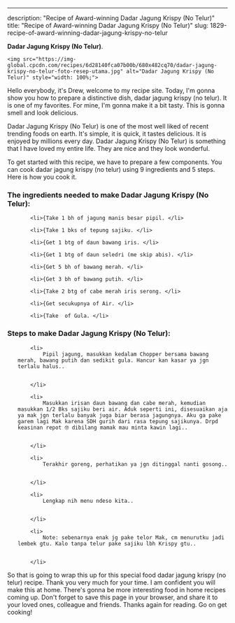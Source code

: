 ---
description: "Recipe of Award-winning Dadar Jagung Krispy (No Telur)"
title: "Recipe of Award-winning Dadar Jagung Krispy (No Telur)"
slug: 1829-recipe-of-award-winning-dadar-jagung-krispy-no-telur

<p>
	<strong>Dadar Jagung Krispy (No Telur)</strong>. 
	
</p>
<p>
	
	<img src="https://img-global.cpcdn.com/recipes/6d28140fca07b00b/680x482cq70/dadar-jagung-krispy-no-telur-foto-resep-utama.jpg" alt="Dadar Jagung Krispy (No Telur)" style="width: 100%;">
	
	
</p>
<p>
	Hello everybody, it's Drew, welcome to my recipe site. Today, I'm gonna show you how to prepare a distinctive dish, dadar jagung krispy (no telur). It is one of my favorites. For mine, I'm gonna make it a bit tasty. This is gonna smell and look delicious.
</p>
	
<p>
	Dadar Jagung Krispy (No Telur) is one of the most well liked of recent trending foods on earth. It's simple, it is quick, it tastes delicious. It is enjoyed by millions every day. Dadar Jagung Krispy (No Telur) is something that I have loved my entire life. They are nice and they look wonderful.
</p>
<p>
	
</p>

<p>
To get started with this recipe, we have to prepare a few components. You can cook dadar jagung krispy (no telur) using 9 ingredients and 5 steps. Here is how you cook it.
</p>

<h3>The ingredients needed to make Dadar Jagung Krispy (No Telur):</h3>

<ol>
	
		<li>{Take 1 bh of jagung manis besar pipil. </li>
	
		<li>{Take 1 bks of tepung sajiku. </li>
	
		<li>{Get 1 btg of daun bawang iris. </li>
	
		<li>{Get 1 btg of daun seledri (me skip abis). </li>
	
		<li>{Get 5 bh of bawang merah. </li>
	
		<li>{Get 3 bh of bawang putih. </li>
	
		<li>{Take 2 btg of cabe merah iris serong. </li>
	
		<li>{Get secukupnya of Air. </li>
	
		<li>{Take  of Gula. </li>
	
</ol>
<p>
	
</p>

<h3>Steps to make Dadar Jagung Krispy (No Telur):</h3>

<ol>
	
		<li>
			Pipil jagung, masukkan kedalam Chopper bersama bawang merah, bawang putih dan sedikit gula. Hancur kan kasar ya jgn terlalu halus..
			
			
		</li>
	
		<li>
			Masukkan irisan daun bawang dan cabe merah, kemudian masukkan 1/2 Bks sajiku beri air. Aduk seperti ini, disesuaikan aja ya mak jgn terlalu banyak juga biar berasa jagungnya. Aku ga pake garem lagi Mak karena SDH gurih dari rasa tepung sajikunya. Drpd keasinan repot 🤓 dibilang mamak mau minta kawin lagi..
			
			
		</li>
	
		<li>
			Terakhir goreng, perhatikan ya jgn ditinggal nanti gosong..
			
			
		</li>
	
		<li>
			Lengkap nih menu ndeso kita..
			
			
		</li>
	
		<li>
			Note: sebenarnya enak jg pake telor Mak, cm menurutku jadi lembek gtu. Kalo tanpa telur pake sajiku lbh Krispy gtu..
			
			
		</li>
	
</ol>

<p>
	
</p>

<p>
	So that is going to wrap this up for this special food dadar jagung krispy (no telur) recipe. Thank you very much for your time. I am confident you will make this at home. There's gonna be more interesting food in home recipes coming up. Don't forget to save this page in your browser, and share it to your loved ones, colleague and friends. Thanks again for reading. Go on get cooking!
</p>
